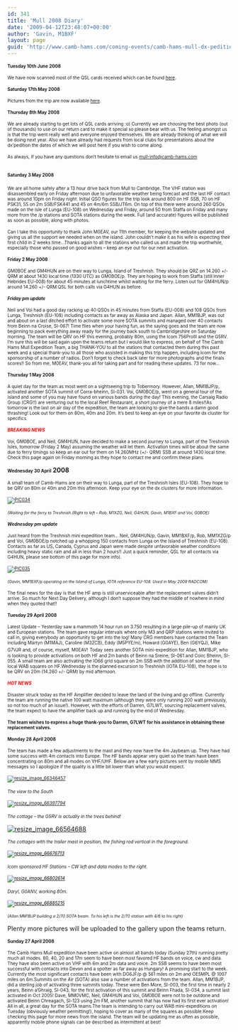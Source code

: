 ```yaml
---
id: 341
title: 'Mull 2008 Diary'
date: '2009-04-12T23:48:07+00:00'
author: 'Gavin, M1BXF'
layout: page
guid: 'http://www.camb-hams.com/coming-events/camb-hams-mull-dx-pedition/the-mull-diary'
---
```


<span style="font-size: x-small;">**Tuesday 10th June 2008**</span>

<span style="font-size: x-small;">We have now scanned most of the QSL cards received which can be found </span><span style="font-size: x-small;">[here](http://www.camb-hams.com/wpg2-2?g2_itemId=9352)</span><span style="font-size: x-small;">.</span>

<span style="font-size: x-small;">**Saturday 17th May 2008**</span>

<span style="font-size: x-small;">Pictures from the trip are now available [here](http://www.camb-hams.com/wpg2-2?g2_itemId=3131).</span>

<span style="font-size: x-small;">**Thursday 8th May 2008**</span>

<span style="font-size: x-small;">We are already starting to get lots of QSL cards arriving :o) Currently we are choosing the best photo (out of thousands) to use on our return card to make it special so please bear with us. The feeling amongst us is that the trip went really well and everyone enjoyed themselves. We are already thinking of what we will be doing next year. Also we have already had requests from local clubs for presentations about the dx’pedition the dates of which we will post here if you wish to come along.</span>

<span style="font-size: x-small;">As always, if you have any questions don’t hesitate to email us [<span style="font-size: x-small;">mull-info@camb-hams.com</span>](mailto:mull-info@camb-hams.com)</span>

## <span style="font-size: x-small;">**Saturday 3 May 2008**</span>

<span style="font-size: x-small;">We are all home safely after a 13 hour drive back from Mull to Cambridge. The VHF station was disassembled early on Friday afternoon due to unfavorable weather being forecast and the last HF contact was around 10pm on Friday night. Initial QSO figures for the trip look around 800 on HF SSB, 70 on HF PSK31, 55 on 2m SSB/FSK441 and 45 on 4m/6m SSB/JT6m. On top of this there were around 260 QSOs made on the Isle of Lunga (EU-108) on Wednesday and Friday, around 50 from Staffa on Friday and many more from the /p stations and SOTA stations during the week. Full (and accurate) figures will be published as soon as possible, along with photos.</span>

<span style="font-size: x-small;">Can I take this opportunity to thank John M0EAV, our 11th member, for keeping the website updated and giving us all the support we needed when on the island. John couldn’t make it as his wife is expecting their first child in 2 weeks time…</span><span style="font-size: x-small;">Thanks again to all the stations who called us and made the trip worthwhile, especially those who passed on good wishes – keep an eye out for our next activation.</span>

<span style="font-size: x-small;">**Friday 2 May 2008**</span>

<span style="font-size: x-small;">GM0BOE and GM4HUN are on their way to Lunga, Island of Treshnish. They should be QRZ on 14.260 +/- QRM at about 1430 local time (1330 UTC) as GM0BOE/p. They are hoping to work from Staffa (still Inner Hebrides EU-008) for about 45 minutes at lunchtime whilst waiting for the ferry. Listen out for GM4HUN/p around 14.260 +/- QRM.</span><span style="font-size: x-small;">QSL for both calls via G4HUN as before.</span>

<span style="font-size: x-small;">***Friday pm update***</span>

<span style="font-size: x-small;">Neil and Voi had a good day racking up 40 QSOs in 45 minutes from Staffa (EU-008) and 108 QSOs from Lunga, Treshnish (EU-108) including contacts as far away as Alaska and Japan. </span> <span style="font-size: x-small;">Allan, MM1BJP, was out and about on a last ditched effort to activate some more SOTA summits and managed over 40 contacts from Beinn na Croise, SI-067! </span><span style="font-size: x-small;">Time flies when your having fun, as the saying goes and the team are now beginning to pack everything away ready for the journey back south to Cambridgeshire on Saturday morning. The team will be QRV on HF this evening, probably 80m, using the Icom 756ProIII and the G5RV.</span> <span style="font-size: x-small;">I’m sure this will be said again upon the teams return but I would like to express, on behalf of The Camb Hams Mull Expedition Team, a big THANK-YOU to all the stations that contacted them during this past week and a special thank-you to all those who assisted in making this trip happen, including Icom for the sponsorship of a number of radios. Don’t forget to check back later for more photographs and the finals scores!! </span><span style="font-size: x-small;">So from me, M0EAV, thank-you all for taking part and for reading these updates. 73 for now…</span>

<span style="font-size: x-small;">**Thursday 1 May 2008**</span>

<span style="font-size: x-small;">A quiet day for the team as most went on a sightseeing trip to Tobermory. However, Allan, MM1BJP/p, activated another SOTA summit of Corra-bheinn, SI-031. Voi, GM0BOE/p, went on a general tour of the island and some of you may have found on various bands during the day! This evening, the Carsaig Radio Group (CRG!!) are venturing out to the local Reef Restaurant, a short journey of a mere 8 miles!!</span><span style="font-size: x-small;">As tomorrow is the last on air day of the expedition, the team are looking to give the bands a damn good thrashing! Look out for them on 80m, 40m and 20m. It’s best to keep an eye on your favorite dx cluster for specifics.</span>

<span style="color: #ff0000; font-size: x-small;">***BREAKING NEWS***</span>

<span style="font-size: x-small;">Voi, GM0BOE, and Neil, GM4HUN, have decided to make a second journey to Lunga, part of the Treshnish Isles, tomorrow (Friday 2 May) assuming the weather will let them. Activation times will be about the same due to ferry timings so keep an ear out for them on 14.260MHz (+/- QRM) SSB at around 1430 local time. Check this page again on Friday morning as they hope to contact me and confirm these plans.</span>

**<span style="font-size: x-small;">Wednesday 30 April</span> 2008**

<span style="font-size: x-small;">A small team of Camb-Hams are on their way to Lunga, part of the Treshnish Isles (EU-108). They hope to be QRV on 80m or 40m and 20m this afternoon. Keep your eye on the dx clusters for more information.</span>

[<span style="font-size: x-small;">![PIC034](http://www.camb-hams.com/wp-content/uploads/pic034-thumb1.jpg)</span>](http://www.camb-hams.com/wp-content/uploads/pic0341.jpg)

*<span style="font-size: xx-small;">(Waiting for the ferry to Treshnish.(Right to left – Rob, M1XZG, Neil, G4HUN, Gavin, M1BXF and Voi, G0BOE)</span>*

<span style="font-size: x-small;">***Wednesday pm update***</span>

<span style="font-size: x-small;">Just heard from the Treshnish mini expedition team… Neil, GM4HUN/p, Gavin, MM1BXF/p, Rob, MM1XZG/p and Voi, GM0BOE/p notched up a whopping 150 contacts from Lunga on the Island of Treshnish (EU-108). Contacts as far as US, Canada, Cyprus and Japan were made despite unfavorable weather conditions including heavy static rain and all in less than 2 hours!! Just a quick reminder, QSL for all contacts via G4HUN, please see bottom of this page for more info).</span>

[<span style="font-size: x-small;">![PIC035](http://www.camb-hams.com/wp-content/uploads/pic035-thumb.jpg)</span>](http://www.camb-hams.com/wp-content/uploads/pic035.jpg)

*<span style="font-size: xx-small;">(Gavin, MM1BXF/p operating on the Island of Lunga, IOTA reference EU-108. Used in May 2009 RADCOM)</span>*

<span style="font-size: x-small;">The final news for the day is that the HF amp is still unserviceable after the replacement valves didn’t arrive. So much for Next Day Delivery, although I don’t suppose they had the middle of nowhere in mind when they quoted that!!</span>

<span style="font-size: x-small;">**Tuesday 29 April 2008**</span>

<span style="font-size: x-small;">Latest Update – Yesterday saw a mammoth 14 hour run on 3.750 resulting in a large pile-up of mainly UK and European stations. The team gave regular intervals where only M3 and QRP stations were invited to call in, giving everybody an opportunity to get into the log! Many CRG members have contacted the Team including Martyn (M1MAJ), Caroline (M3ZCB), Eddy (M5PYE/m), Howard (G0AYE), Ben (G6YQJ), Mike G7VJR and, of course, myself, M0EAV!</span> <span style="font-size: x-small;">Today sees another SOTA mini-expedition for Allan, MM1BJP, who is looking to provide activations on both HF and 2m bands of Beinn na Sreine, SI-061 and Coirc Bheinn, SI-055. A small team are also activating the IO66 grid square on 2m SSB with the addition of some of the local WAB squares on HF.</span><span style="font-size: x-small;">Wednesday is the planned excursion to Treshnish (IOTA EU-108), the hope is to be QRV on 20m (14.260 +/- QRM) by mid afternoon.</span>

<span style="color: #ff0000; font-size: x-small;">***HOT NEWS***</span>

<span style="font-size: x-small;">Disaster struck today as the HF Amplifier decided to leave the land of the living and go offline. Currently the team are running the native 100 watt maximum (although they were only running 200 watt previously, so not too much of an issue!). However, with the efforts of Darren, G7LWT, sourcing replacement valves, the team expect to have the amplifier back up and running by the end of Wednesday.</span>

**<span style="font-size: x-small;">The team wishes to express a huge thank-you to Darren, G7LWT for his assistance in obtaining these replacement valves.</span>**

<span style="font-size: x-small;">**Monday 28 April 2008**</span>

<span style="font-size: x-small;">The team has made a few adjustments to the mast and they now have the 4m Jaybeam up. They have had some success with 4m contacts into Europe. The HF bands appear very quiet so the team have been concentrating on 80m and all modes on VHF/UHF. </span><span style="font-size: x-small;">Below are a few early pictures sent by mobile MMS messages </span><span style="font-size: x-small;">so I apologize if the quality is a little bit lower than what you would expect.</span>

<span style="font-size: x-small;">[![resize_image_66346457](http://www.camb-hams.com/wp-content/uploads/resize-image-66346457-thumb.jpg)](http://www.camb-hams.com/wp-content/uploads/resize-image-66346457.jpg)</span>

*<span style="font-size: x-small;">The view to the South </span>*

<span style="font-size: x-small;">[*![resize_image_66397794](http://www.camb-hams.com/wp-content/uploads/resize-image-66397794-thumb.jpg)*](http://www.camb-hams.com/wp-content/uploads/resize-image-66397794.jpg)</span>

*<span style="font-size: x-small;">The cottage – the G5RV is actually in the trees behind!</span>*

[![resize_image_66564688](http://www.camb-hams.com/wp-content/uploads/resize-image-66564688-thumb.jpg)](http://www.camb-hams.com/wp-content/uploads/resize-image-66564688.jpg)

*<span style="font-size: x-small;">The cottages with the trailer mast in position, the fishing rod vertical in the foreground. </span>*

[*<span style="color: #000000; font-size: x-small;">![resize_image_66676713](http://www.camb-hams.com/wp-content/uploads/resize-image-66676713-thumb.jpg)</span>*](http://www.camb-hams.com/wp-content/uploads/resize-image-66676713.jpg)

*<span style="font-size: x-small;">Icom sponsored HF Stations – CW left and data modes to the right. </span>*

[*<span style="color: #000000; font-size: x-small;">![resize_image_66802614](http://www.camb-hams.com/wp-content/uploads/resize-image-66802614-thumb.jpg)</span>*](http://www.camb-hams.com/wp-content/uploads/resize-image-66802614.jpg)

*<span style="font-size: x-small;">Daryl, G0ANV, working 80m.</span>*

[*<span style="color: #000000; font-size: x-small;">![resize_image_66885215](http://www.camb-hams.com/wp-content/uploads/resize-image-66885215-thumb.jpg)</span>*](http://www.camb-hams.com/wp-content/uploads/resize-image-66885215.jpg)

*<span style="font-size: xx-small;">(Allan MM1BJP building a 2/70 SOTA beam. To his left is the 2/70 station with 4/6 to his right)</span>*

Plenty more pictures will be uploaded to the gallery upon the teams return.

<span style="font-size: x-small;">**Sunday 27 April 2008**</span>

<span style="font-size: x-small;">The Camb Hams Mull expedition have been active on almost all bands today (Sunday 27th) running pretty much all modes. 80, 40, 20 and 17m seem to have been most favored HF bands on voice, cw and data. They have also been active on VHF with 6m and 2m data and voice. 2m SSB seems to have been most successful with contacts into Devon and a spotter as far away as Hungary! A promising start to the week. Currently the most significant contacts have been with DG6JF/p @ 561 miles on 2m and OE5MPL @ 1007 miles on 6m.</span><span style="font-size: x-small;">Summits on the Air (SOTA) also saw a number of activations from the team. Allan, MM1BJP, did a sterling job of activating three summits today. These were Ben More, SI-003, the first time in nearly 2 years, Beinn a’Ghraig, SI-043, for the first activation of this summit and Beinn Fhada, SI-034, a summit last activated in Oct 2005! Dave, MM0VMC, Neil, GM4HUN and Voi, GM0BOE were not to be outdone and activated Beinn Chreagach, SI-123 using 2m FM, another summit that has now had its first ever activation! All in all, a great day for the SOTA teams.</span><span style="font-size: x-small;">The team is intending to carry out WAB mini-expeditions on Tuesday (obviously weather permitting!), hoping to cover as many of the squares as possible.</span><span style="font-size: x-small;">Keep checking this page for more news from the island. The team will be updating me as often as possible, apparently mobile phone signals can be described as intermittent at best! </span>